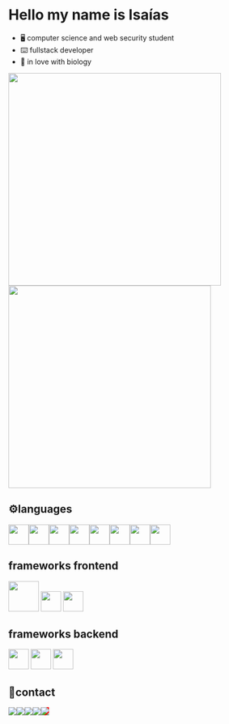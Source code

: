 # Hello my name is Isaías

- 🖥️ computer science and web security student
- ⌨️ fullstack developer
- 🌱 in love with biology

<div>
 
  <img width="420px" src="https://github-readme-stats.vercel.app/api?username=isaias-silva&show_icons=true&title_color=fff&icon_color=79ff97&text_color=9f9f9f&bg_color=151515&layout=compact">
      <img width="400px" src="https://github-readme-stats-beryl.vercel.app/api/top-langs/?username=isaias-silva&title_color=fff&icon_color=79ff97&text_color=9f9f9f&bg_color=151515&layout=compact&langs_count=11">

</div>
 <h2>⚙️languages</h2>
 <div style="display:flex">
 <img src="https://cdn.jsdelivr.net/gh/devicons/devicon/icons/html5/html5-original.svg" width="40px"/>
<img src="https://cdn.jsdelivr.net/gh/devicons/devicon/icons/css3/css3-original.svg" width="40px" />
<img src="https://cdn.jsdelivr.net/gh/devicons/devicon/icons/javascript/javascript-original.svg" width="40px" />
<img src="https://cdn.jsdelivr.net/gh/devicons/devicon/icons/typescript/typescript-original.svg" width="40px" />
   <img src="https://cdn.jsdelivr.net/gh/devicons/devicon/icons/java/java-original-wordmark.svg" width="40px">
 <img src="https://cdn.jsdelivr.net/gh/devicons/devicon/icons/python/python-original.svg"  width="40px"/>
 <img src="https://cdn.jsdelivr.net/gh/devicons/devicon/icons/rust/rust-plain.svg" width="40px"/>
 <img src="https://cdn.jsdelivr.net/gh/devicons/devicon/icons/c/c-plain.svg" width="40px" />   

</div>
<div>
 <h2> frameworks frontend</h2>

<img src="https://cdn.jsdelivr.net/gh/devicons/devicon/icons/react/react-original.svg" width="60px"/>
<img src="https://cdn.jsdelivr.net/gh/devicons/devicon/icons/nextjs/nextjs-original-wordmark.svg" width="40px" />
<img src="https://cdn.jsdelivr.net/gh/devicons/devicon/icons/vuejs/vuejs-original.svg" width="40px" />
</div>
<div>
 <h2> frameworks backend</h2>
<img src="https://cdn.jsdelivr.net/gh/devicons/devicon/icons/socketio/socketio-original.svg" width="40px" />
<img src="https://cdn.jsdelivr.net/gh/devicons/devicon/icons/express/express-original.svg" width="40px" />
<img src="https://cdn.jsdelivr.net/gh/devicons/devicon/icons/nestjs/nestjs-plain.svg" width="40px" />

 </div>
  <h2>📲contact</h2>
<div style="display:flex">
  <a href="mailto:isaiasgarraeluta@gmail.com?" target="_blank"> <img src="https://img.shields.io/badge/Gmail-D14836?style=for-the-badge&logo=gmail&logoColor=white"/></a> 
  <a href="https://www.linkedin.com/in/isa%C3%ADas-santos-b8b2181a3/" target="_blank">
  <img src="https://img.shields.io/badge/LinkedIn-0077B5?style=for-the-badge&logo=linkedin&logoColor=white"/>
  </a>
  <a href="https://www.instagram.com/isaias.sanntoss/" target="_blank"><img src="https://img.shields.io/badge/Instagram-E4405F?style=for-the-badge&logo=instagram&logoColor=white"/></a>
   <a href="https://twitter.com/IsaasSa00147683" target="_blank"><img src="https://img.shields.io/badge/Twitter-1DA1F2?style=for-the-badge&logo=twitter&logoColor=white"/></a>
 <a href="https://zackblack.vercel.app/" style="background:red" target="_blank">
 <img src="https://img.shields.io/badge/website-000000?style=for-the-badge&logo=About.me&logoColor=white"/>
 </a>
</div>





